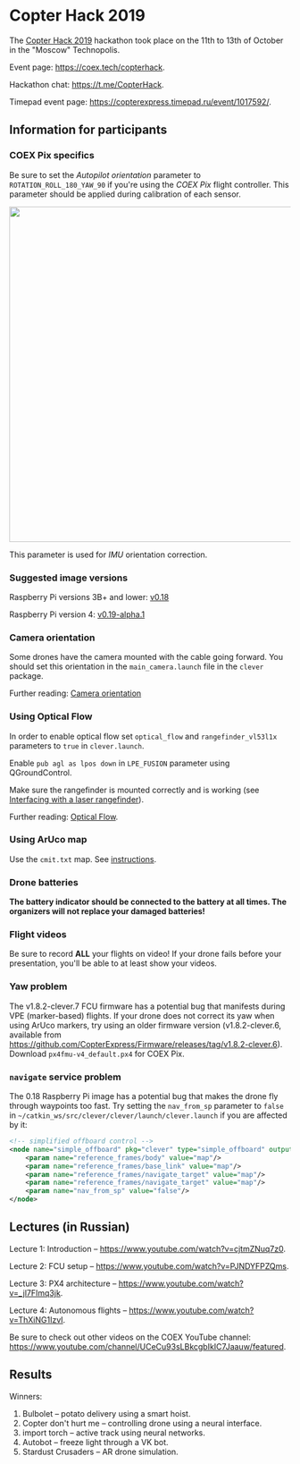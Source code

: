 # Copter Hack 2019

The [Copter Hack 2019](https://copterexpress.timepad.ru/event/1017592/) hackathon took place on the 11th to 13th of October in the "Moscow" Technopolis.

Event page: https://coex.tech/copterhack.

Hackathon chat: https://t.me/CopterHack.

Timepad event page: https://copterexpress.timepad.ru/event/1017592/.

## Information for participants

### COEX Pix specifics

Be sure to set the *Autopilot orientation* parameter to `ROTATION_ROLL_180_YAW_90` if you're using the *COEX Pix* flight controller. This parameter should be applied during calibration of each sensor.

<img src="../assets/autopilot_orientation.png" class="center" width="600">

This parameter is used for *IMU* orientation correction.

### Suggested image versions

Raspberry Pi versions 3B+ and lower: [v0.18](https://github.com/CopterExpress/drone/releases/tag/v0.18)

Raspberry Pi version 4: [v0.19-alpha.1](https://github.com/CopterExpress/drone/releases/tag/v0.19-alpha.1)

### Camera orientation

Some drones have the camera mounted with the cable going forward. You should set this orientation in the `main_camera.launch` file in the `clever` package.

Further reading: [Camera orientation](camera_setup.md)

### Using Optical Flow

In order to enable optical flow set `optical_flow` and `rangefinder_vl53l1x` parameters to `true` in `clever.launch`.

Enable `pub agl as lpos down` in `LPE_FUSION` parameter using QGroundControl.

Make sure the rangefinder is mounted correctly and is working (see [Interfacing with a laser rangefinder](laser.md)).

Further reading: [Optical Flow](optical_flow.md).

### Using ArUco map

Use the `cmit.txt` map. See [instructions](aruco_map.md).

### Drone batteries

**The battery indicator should be connected to the battery at all times. The organizers will not replace your damaged batteries!**

### Flight videos

Be sure to record **ALL** your flights on video! If your drone fails before your presentation, you'll be able to at least show your videos.

### Yaw problem

The v1.8.2-clever.7 FCU firmware has a potential bug that manifests during VPE (marker-based) flights. If your drone does not correct its yaw when using ArUco markers, try using an older firmware version (v1.8.2-clever.6, available from https://github.com/CopterExpress/Firmware/releases/tag/v1.8.2-clever.6). Download `px4fmu-v4_default.px4` for COEX Pix.

### `navigate` service problem

The 0.18 Raspberry Pi image has a potential bug that makes the drone fly through waypoints too fast. Try setting the `nav_from_sp` parameter to `false` in `~/catkin_ws/src/clever/clever/launch/clever.launch` if you are affected by it:

```xml
<!-- simplified offboard control -->
<node name="simple_offboard" pkg="clever" type="simple_offboard" output="screen" clear_params="true">
    <param name="reference_frames/body" value="map"/>
    <param name="reference_frames/base_link" value="map"/>
    <param name="reference_frames/navigate_target" value="map"/>
    <param name="reference_frames/navigate_target" value="map"/>
    <param name="nav_from_sp" value="false"/>
</node>
```

## Lectures (in Russian)

Lecture 1: Introduction – https://www.youtube.com/watch?v=cjtmZNuq7z0.

Lecture 2: FCU setup – https://www.youtube.com/watch?v=PJNDYFPZQms.

Lecture 3: PX4 architecture – https://www.youtube.com/watch?v=_jl7FImq3jk.

Lecture 4: Autonomous flights – https://www.youtube.com/watch?v=ThXiNG1IzvI.

Be sure to check out other videos on the COEX YouTube channel: https://www.youtube.com/channel/UCeCu93sLBkcgbIkIC7Jaauw/featured.

## Results

Winners:

1. Bulbolet – potato delivery using a smart hoist.
2. Copter don't hurt me – controlling drone using a neural interface.
3. import torch – active track using neural networks.
4. Autobot – freeze light through a VK bot.
5. Stardust Crusaders – AR drone simulation.
